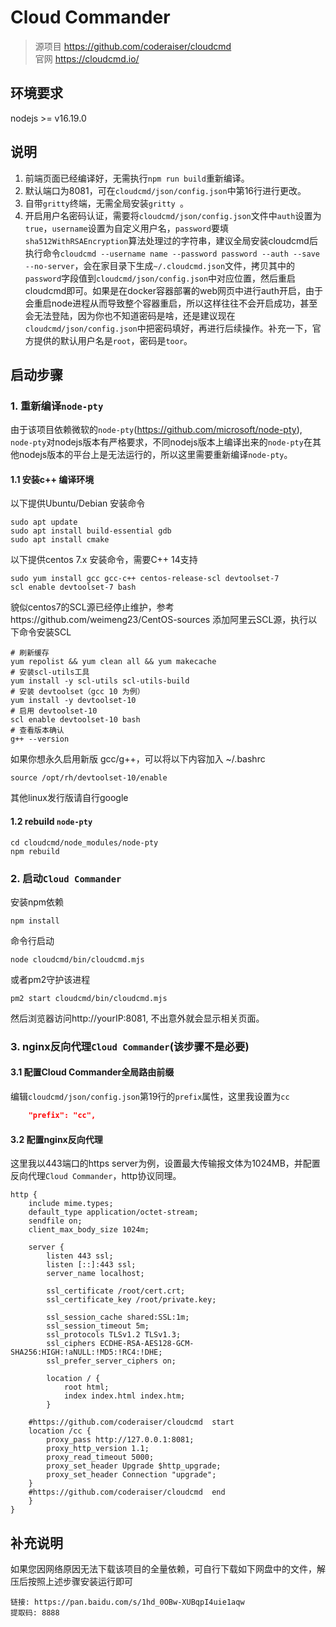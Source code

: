 # Cloud Commander

> 源项目 https://github.com/coderaiser/cloudcmd  <br>
> 官网  https://cloudcmd.io/

## 环境要求
nodejs >= v16.19.0 

## 说明
1. 前端页面已经编译好，无需执行`npm run build`重新编译。
2. 默认端口为8081，可在`cloudcmd/json/config.json`中第16行进行更改。
3. 自带`gritty`终端，无需全局安装`gritty `。
4. 开启用户名密码认证，需要将`cloudcmd/json/config.json`文件中`auth`设置为`true`，`username`设置为自定义用户名，`password`要填`sha512WithRSAEncryption`算法处理过的字符串，建议全局安装cloudcmd后执行命令`cloudcmd --username name --password password --auth --save --no-server`，会在家目录下生成`~/.cloudcmd.json`文件，拷贝其中的`password`字段值到`cloudcmd/json/config.json`中对应位置，然后重启cloudcmd即可。如果是在docker容器部署的web网页中进行auth开启，由于会重启node进程从而导致整个容器重启，所以这样往往不会开启成功，甚至会无法登陆，因为你也不知道密码是啥，还是建议现在`cloudcmd/json/config.json`中把密码填好，再进行后续操作。补充一下，官方提供的默认用户名是`root`，密码是`toor`。

## 启动步骤
### 1. 重新编译`node-pty`
由于该项目依赖微软的`node-pty`(https://github.com/microsoft/node-pty),  `node-pty`对nodejs版本有严格要求，不同nodejs版本上编译出来的`node-pty`在其他nodejs版本的平台上是无法运行的，所以这里需要重新编译`node-pty`。

#### 1.1 安装c++ 编译环境
以下提供Ubuntu/Debian 安装命令
``` shell
sudo apt update
sudo apt install build-essential gdb
sudo apt install cmake
```
以下提供centos 7.x 安装命令，需要C++ 14支持
```
sudo yum install gcc gcc-c++ centos-release-scl devtoolset-7
scl enable devtoolset-7 bash
```
貌似centos7的SCL源已经停止维护，参考https://github.com/weimeng23/CentOS-sources  添加阿里云SCL源，执行以下命令安装SCL
```
# 刷新缓存
yum repolist && yum clean all && yum makecache
# 安装scl-utils工具
yum install -y scl-utils scl-utils-build
# 安装 devtoolset（gcc 10 为例）
yum install -y devtoolset-10
# 启用 devtoolset-10
scl enable devtoolset-10 bash
# 查看版本确认
g++ --version
```
如果你想永久启用新版 gcc/g++，可以将以下内容加入 ~/.bashrc
```
source /opt/rh/devtoolset-10/enable
```
其他linux发行版请自行google
#### 1.2 rebuild `node-pty`
``` shell
cd cloudcmd/node_modules/node-pty
npm rebuild
```

### 2. 启动`Cloud Commander`
安装npm依赖
``` shell
npm install
```

命令行启动
```shell
node cloudcmd/bin/cloudcmd.mjs
```

或者pm2守护该进程
```shell
pm2 start cloudcmd/bin/cloudcmd.mjs
```
然后浏览器访问http://yourIP:8081,  不出意外就会显示相关页面。

### 3. nginx反向代理`Cloud Commander`(该步骤不是必要)
#### 3.1 配置Cloud Commander全局路由前缀
编辑`cloudcmd/json/config.json`第19行的`prefix`属性，这里我设置为`cc`
``` json
    "prefix": "cc",
```
#### 3.2 配置nginx反向代理
这里我以443端口的https server为例，设置最大传输报文体为1024MB，并配置反向代理`Cloud Commander`，http协议同理。
``` nginx
http {
    include mime.types;
    default_type application/octet-stream;
    sendfile on;
    client_max_body_size 1024m;
	
    server {
        listen 443 ssl;
        listen [::]:443 ssl;
        server_name localhost;

        ssl_certificate /root/cert.crt;
        ssl_certificate_key /root/private.key;

        ssl_session_cache shared:SSL:1m;
        ssl_session_timeout 5m;
        ssl_protocols TLSv1.2 TLSv1.3;
        ssl_ciphers ECDHE-RSA-AES128-GCM-SHA256:HIGH:!aNULL:!MD5:!RC4:!DHE;
        ssl_prefer_server_ciphers on;

        location / {
            root html;
            index index.html index.htm;
        }
		
	#https://github.com/coderaiser/cloudcmd  start
	location /cc {
		proxy_pass http://127.0.0.1:8081;
		proxy_http_version 1.1;
		proxy_read_timeout 5000;
		proxy_set_header Upgrade $http_upgrade;
		proxy_set_header Connection "upgrade";
	}
	#https://github.com/coderaiser/cloudcmd  end
    }
}
```

## 补充说明
如果您因网络原因无法下载该项目的全量依赖，可自行下载如下网盘中的文件，解压后按照上述步骤安装运行即可
```
链接: https://pan.baidu.com/s/1hd_0OBw-XUBqpI4uie1aqw 
提取码: 8888
```



